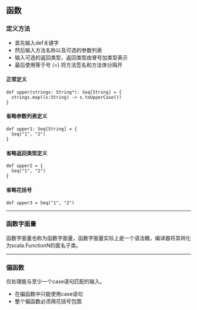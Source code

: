 ## 函数

### 定义方法
* 首先输入def关键字
* 然后输入方法名称以及可选的参数列表
* 输入可选的返回类型，返回类型由冒号加类型表示
* 最后使用等于号 (=) 将方法签名和方法体分隔开

#### 正常定义
```
def upper(strings: String*): Seq[String] = {
  strings.map((s:String) -> s.toUpperCase())
}
```
#### 省略参数列表定义
```
def upper1: Seq[String] = {
  Seq("1", "2")
}
```
#### 省略返回类型定义
```
def upper2 = {
  Seq("1", "2")
}
```
#### 省略花括号
```
def upper3 = Seq("1", "2")
```
***

### 函数字面量
函数字面量也称为函数字面量，函数字面量实际上是一个语法糖，编译器将其转化为scala.FunctionN的匿名子类。
***

### 偏函数
仅处理能与至少一个case语句匹配的输入。
* 在偏函数中只能使用case语句
* 整个偏函数必须用花括号包围
